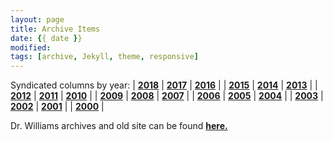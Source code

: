 ```yaml
---
layout: page
title: Archive Items
date: {{ date }}
modified:
tags: [archive, Jekyll, theme, responsive]
---
```


Syndicated columns by year:
| **[2018](/posts/2002)** | **[2017](/posts/2001)** | **[2016](/posts/2000)** |
| **[2015](/posts/2015)** | **[2014](/posts/2014)** | **[2013](/posts/2013)** |
| **[2012](/posts/2012)** | **[2011](/posts/2011)** | **[2010](/posts/2010)** |
| **[2009](/posts/2009)** | **[2008](/posts/2008)** | **[2007](/posts/2007)** |
| **[2006](/posts/2006)** | **[2005](/posts/2005)** | **[2004](/posts/2004)** |
| **[2003](/posts/2003)** | **[2002](/posts/2002)** | **[2001](/posts/2001)** |
| **[2000](/posts/2000)** |

Dr. Williams archives and old site can be found [**here.**](http://econfaculty.gmu.edu/wew/)
